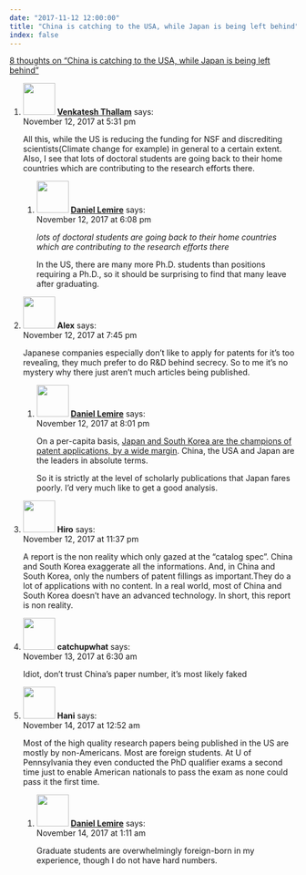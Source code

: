 ```yaml
---
date: "2017-11-12 12:00:00"
title: "China is catching to the USA, while Japan is being left behind"
index: false
---
```


[8 thoughts on &ldquo;China is catching to the USA, while Japan is being left behind&rdquo;](/lemire/blog/2017/11-12-china-is-catching-to-the-usa-while-japan-is-being-left-behind)

<ol class="comment-list">
<li id="comment-291297" class="comment even thread-even depth-1 parent">
<div class="comment-author vcard">
<img alt src="https://secure.gravatar.com/avatar/1aea92573914816169a08f0906e1d48d?s=56&#038;d=mm&#038;r=g" srcset="https://secure.gravatar.com/avatar/1aea92573914816169a08f0906e1d48d?s=112&#038;d=mm&#038;r=g 2x" class="avatar avatar-56 photo" height="56" width="56" decoding="async" /> <b class="fn"><a href="http://letstalkalgorithms.com/" class="url" rel="ugc external nofollow">Venkatesh Thallam</a></b> <span class="says">says:</span> </div>
<div class="comment-metadata"><time datetime="2017-11-12T17:31:56+00:00">November 12, 2017 at 5:31 pm</time></a> </div>
<div class="comment-content">
<p>All this, while the US is reducing the funding for NSF and discrediting scientists(Climate change for example) in general to a certain extent. Also, I see that lots of doctoral students are going back to their home countries which are contributing to the research efforts there.</p>
</div>
<ol class="children">
<li id="comment-291299" class="comment byuser comment-author-lemire bypostauthor odd alt depth-2">
<div class="comment-author vcard">
<img alt src="https://secure.gravatar.com/avatar/2ca999bef9535950f5b84281a4dab006?s=56&#038;d=mm&#038;r=g" srcset="https://secure.gravatar.com/avatar/2ca999bef9535950f5b84281a4dab006?s=112&#038;d=mm&#038;r=g 2x" class="avatar avatar-56 photo" height="56" width="56" decoding="async" /> <b class="fn"><a href="https://lemire.me/en/" class="url" rel="ugc">Daniel Lemire</a></b> <span class="says">says:</span> </div>
<div class="comment-metadata"><time datetime="2017-11-12T18:08:22+00:00">November 12, 2017 at 6:08 pm</time></a> </div>
<div class="comment-content">
<p><em> lots of doctoral students are going back to their home countries which are contributing to the research efforts there</em></p>
<p>In the US, there are many more Ph.D. students than positions requiring a Ph.D., so it should be surprising to find that many leave after graduating.</p>
</div>
</li>
</ol>
</li>
<li id="comment-291306" class="comment even thread-odd thread-alt depth-1 parent">
<div class="comment-author vcard">
<img alt src="https://secure.gravatar.com/avatar/9494b4774485428746042b5b1bb37069?s=56&#038;d=mm&#038;r=g" srcset="https://secure.gravatar.com/avatar/9494b4774485428746042b5b1bb37069?s=112&#038;d=mm&#038;r=g 2x" class="avatar avatar-56 photo" height="56" width="56" loading="lazy" decoding="async" /> <b class="fn">Alex</b> <span class="says">says:</span> </div>
<div class="comment-metadata"><time datetime="2017-11-12T19:45:56+00:00">November 12, 2017 at 7:45 pm</time></a> </div>
<div class="comment-content">
<p>Japanese companies especially don&rsquo;t like to apply for patents for it&rsquo;s too revealing, they much prefer to do R&amp;D behind secrecy. So to me it&rsquo;s no mystery why there just aren&rsquo;t much articles being published.</p>
</div>
<ol class="children">
<li id="comment-291307" class="comment byuser comment-author-lemire bypostauthor odd alt depth-2">
<div class="comment-author vcard">
<img alt src="https://secure.gravatar.com/avatar/2ca999bef9535950f5b84281a4dab006?s=56&#038;d=mm&#038;r=g" srcset="https://secure.gravatar.com/avatar/2ca999bef9535950f5b84281a4dab006?s=112&#038;d=mm&#038;r=g 2x" class="avatar avatar-56 photo" height="56" width="56" loading="lazy" decoding="async" /> <b class="fn"><a href="https://lemire.me/en/" class="url" rel="ugc">Daniel Lemire</a></b> <span class="says">says:</span> </div>
<div class="comment-metadata"><time datetime="2017-11-12T20:01:53+00:00">November 12, 2017 at 8:01 pm</time></a> </div>
<div class="comment-content">
<p>On a per-capita basis, <a href="https://en.wikipedia.org/wiki/World_Intellectual_Property_Indicators" rel="nofollow">Japan and South Korea are the champions of patent applications, by a wide margin</a>. China, the USA and Japan are the leaders in absolute terms.</p>
<p>So it is strictly at the level of scholarly publications that Japan fares poorly. I&rsquo;d very much like to get a good analysis.</p>
</div>
</li>
</ol>
</li>
<li id="comment-291320" class="comment even thread-even depth-1">
<div class="comment-author vcard">
<img alt src="https://secure.gravatar.com/avatar/9e6eca39a671df34b55cd1e8061f3847?s=56&#038;d=mm&#038;r=g" srcset="https://secure.gravatar.com/avatar/9e6eca39a671df34b55cd1e8061f3847?s=112&#038;d=mm&#038;r=g 2x" class="avatar avatar-56 photo" height="56" width="56" loading="lazy" decoding="async" /> <b class="fn">Hiro</b> <span class="says">says:</span> </div>
<div class="comment-metadata"><time datetime="2017-11-12T23:37:16+00:00">November 12, 2017 at 11:37 pm</time></a> </div>
<div class="comment-content">
<p>A report is the non reality which only gazed at the &ldquo;catalog spec&rdquo;. China and South Korea exaggerate all the informations. And, in China and South Korea, only the numbers of patent fillings as important.They do a lot of applications with no content. In a real world, most of China and South Korea doesn&rsquo;t have an advanced technology. In short, this report is non reality.</p>
</div>
</li>
<li id="comment-291342" class="comment odd alt thread-odd thread-alt depth-1">
<div class="comment-author vcard">
<img alt src="https://secure.gravatar.com/avatar/f8b3c48a5ce39b210202afdb8b55c6ae?s=56&#038;d=mm&#038;r=g" srcset="https://secure.gravatar.com/avatar/f8b3c48a5ce39b210202afdb8b55c6ae?s=112&#038;d=mm&#038;r=g 2x" class="avatar avatar-56 photo" height="56" width="56" loading="lazy" decoding="async" /> <b class="fn">catchupwhat</b> <span class="says">says:</span> </div>
<div class="comment-metadata"><time datetime="2017-11-13T06:30:20+00:00">November 13, 2017 at 6:30 am</time></a> </div>
<div class="comment-content">
<p>Idiot, don&rsquo;t trust China&rsquo;s paper number, it&rsquo;s most likely faked</p>
</div>
</li>
<li id="comment-291380" class="comment even thread-even depth-1 parent">
<div class="comment-author vcard">
<img alt src="https://secure.gravatar.com/avatar/d8f865b0c68c796075372f2c836cebe7?s=56&#038;d=mm&#038;r=g" srcset="https://secure.gravatar.com/avatar/d8f865b0c68c796075372f2c836cebe7?s=112&#038;d=mm&#038;r=g 2x" class="avatar avatar-56 photo" height="56" width="56" loading="lazy" decoding="async" /> <b class="fn">Hani</b> <span class="says">says:</span> </div>
<div class="comment-metadata"><time datetime="2017-11-14T00:52:03+00:00">November 14, 2017 at 12:52 am</time></a> </div>
<div class="comment-content">
<p>Most of the high quality research papers being published in the US are mostly by non-Americans. Most are foreign students. At U of Pennsylvania they even conducted the PhD qualifier exams a second time just to enable American nationals to pass the exam as none could pass it the first time.</p>
</div>
<ol class="children">
<li id="comment-291382" class="comment byuser comment-author-lemire bypostauthor odd alt depth-2">
<div class="comment-author vcard">
<img alt src="https://secure.gravatar.com/avatar/2ca999bef9535950f5b84281a4dab006?s=56&#038;d=mm&#038;r=g" srcset="https://secure.gravatar.com/avatar/2ca999bef9535950f5b84281a4dab006?s=112&#038;d=mm&#038;r=g 2x" class="avatar avatar-56 photo" height="56" width="56" loading="lazy" decoding="async" /> <b class="fn"><a href="https://lemire.me/en/" class="url" rel="ugc">Daniel Lemire</a></b> <span class="says">says:</span> </div>
<div class="comment-metadata"><time datetime="2017-11-14T01:11:45+00:00">November 14, 2017 at 1:11 am</time></a> </div>
<div class="comment-content">
<p>Graduate students are overwhelmingly foreign-born in my experience, though I do not have hard numbers.</p>
</div>
</li>
</ol>
</li>
</ol>
